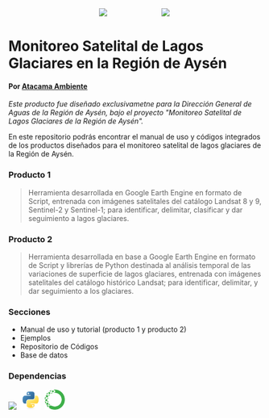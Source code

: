 <div id="header" align="center">
   <img src="https://user-images.githubusercontent.com/97610610/203412070-8d94116c-025f-4f43-8388-d20c19e736b0.jpg" height="120" hspace="50"/>&nbsp;
   <img src="https://user-images.githubusercontent.com/97610610/203411575-242eb74e-691e-4925-a9d7-cb59b799d603.png" height="100" hspace="50"/>&nbsp; 
    </div>

# Monitoreo Satelital de Lagos Glaciares en la Región de Aysén
#### Por <a href='https://www.atacamamb.com/'>Atacama Ambiente</a>
*Este producto fue diseñado exclusivametne para la Dirección General de Aguas de la Región de Aysén, bajo el proyecto "Monitoreo Satelital de Lagos Glaciares de la Región de Aysén".* 

En este repositorio podrás encontrar el manual de uso y códigos integrados de los productos diseñados para el monitoreo satelital de lagos glaciares de la Región de Aysén. 

### Producto 1
> Herramienta desarrollada en Google Earth Engine en formato de Script, entrenada con imágenes satelitales del catálogo Landsat 8 y 9, Sentinel-2 y Sentinel-1; para identificar, delimitar, clasificar y dar seguimiento a lagos glaciares. 

### Producto 2
> Herramienta desarrollada en base a Google Earth Engine en formato de Script y librerías de Python destinada al análisis temporal de las variaciones de superficie de lagos glaciares, entrenada con imágenes satelitales del catálogo histórico Landsat; para identificar, delimitar, y dar seguimiento a los glaciares.



### Secciones
- Manual de uso y tutorial (producto 1 y producto 2)
- Ejemplos
- Repositorio de Códigos
- Base de datos

### Dependencias

<div id="header">
  
</div>

<div>
<a href="https://earthengine.google.com/"><img src="https://user-images.githubusercontent.com/97610610/203406899-bd2e8e91-fc6c-40f8-9f71-a8c5a545ad92.png" width="40"/></a>&nbsp;
<a href="https://www.python.org/"><img src="https://github.com/devicons/devicon/blob/master/icons/python/python-original.svg" title="Python" alt="Python" width="40" height="40"/></a>&nbsp;  
<a href="https://www.anaconda.com/"><img src="https://github.com/devicons/devicon/blob/master/icons/anaconda/anaconda-original.svg" title="anaconda" alt="anaconda" width="40" height="40"/></a>&nbsp;
</div>

